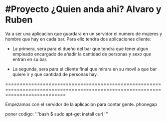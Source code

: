 #Proyecto ¿Quien anda ahi? Alvaro y Ruben
=================================================================================================================================

  Va a ser una aplicacion que guardara en un servidor el numero de mujeres y hombre que hay en cada bar. Para ello tendra dos aplicaciones cliente: 
  
  - La primera, sera para el dueño del bar que tendra que tener algun empleado encargado de añadir la cantidad de personas y sexo que entran en su bar. 
  
  - La segunda, sera para el cliente final que mirara en su movil a que bar quiere ir y que cantidad de personas hay.

=================================================================================================================================

Empezamos con el servidor de la aplicacion para contar gente.
phonegap

poner codigo: '''bash
$ sudo apt-get install curl
'''
